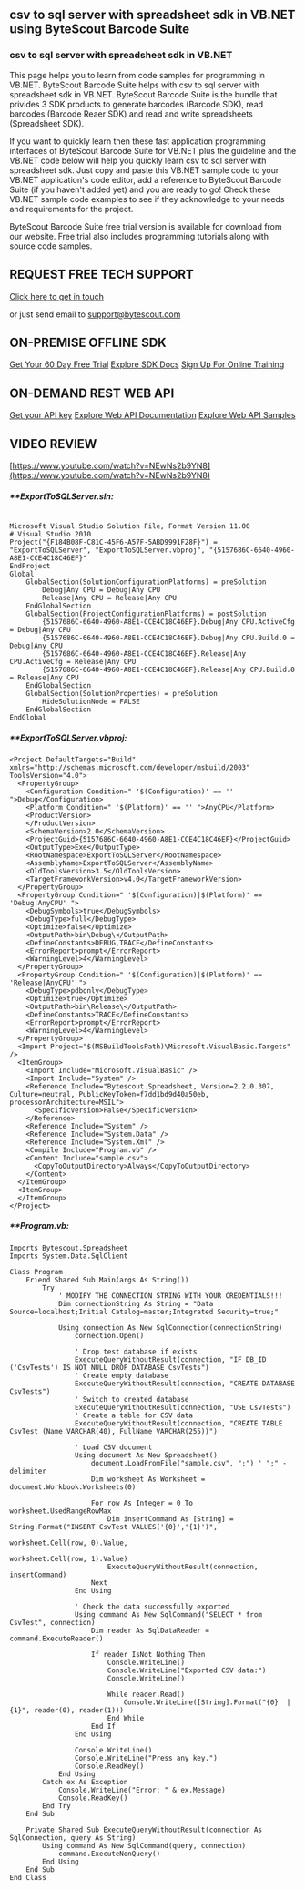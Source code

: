 ## csv to sql server with spreadsheet sdk in VB.NET using ByteScout Barcode Suite

### csv to sql server with spreadsheet sdk in VB.NET

This page helps you to learn from code samples for programming in VB.NET. ByteScout Barcode Suite helps with csv to sql server with spreadsheet sdk in VB.NET. ByteScout Barcode Suite is the bundle that privides 3  SDK products to generate barcodes (Barcode SDK), read barcodes (Barcode Reaer SDK) and read and write spreadsheets (Spreadsheet SDK).

If you want to quickly learn then these fast application programming interfaces of ByteScout Barcode Suite for VB.NET plus the guideline and the VB.NET code below will help you quickly learn csv to sql server with spreadsheet sdk.  Just copy and paste this VB.NET sample code to your VB.NET application's code editor, add a reference to ByteScout Barcode Suite (if you haven't added yet) and you are ready to go! Check these VB.NET sample code examples to see if they acknowledge to your needs and requirements for the project.

ByteScout Barcode Suite free trial version is available for download from our website. Free trial also includes programming tutorials along with source code samples.

## REQUEST FREE TECH SUPPORT

[Click here to get in touch](https://bytescout.zendesk.com/hc/en-us/requests/new?subject=ByteScout%20Barcode%20Suite%20Question)

or just send email to [support@bytescout.com](mailto:support@bytescout.com?subject=ByteScout%20Barcode%20Suite%20Question) 

## ON-PREMISE OFFLINE SDK 

[Get Your 60 Day Free Trial](https://bytescout.com/download/web-installer?utm_source=github-readme)
[Explore SDK Docs](https://bytescout.com/documentation/index.html?utm_source=github-readme)
[Sign Up For Online Training](https://academy.bytescout.com/)


## ON-DEMAND REST WEB API

[Get your API key](https://pdf.co/documentation/api?utm_source=github-readme)
[Explore Web API Documentation](https://pdf.co/documentation/api?utm_source=github-readme)
[Explore Web API Samples](https://github.com/bytescout/ByteScout-SDK-SourceCode/tree/master/PDF.co%20Web%20API)

## VIDEO REVIEW

[https://www.youtube.com/watch?v=NEwNs2b9YN8](https://www.youtube.com/watch?v=NEwNs2b9YN8)




<!-- code block begin -->

##### ****ExportToSQLServer.sln:**
    
```

Microsoft Visual Studio Solution File, Format Version 11.00
# Visual Studio 2010
Project("{F184B08F-C81C-45F6-A57F-5ABD9991F28F}") = "ExportToSQLServer", "ExportToSQLServer.vbproj", "{5157686C-6640-4960-A8E1-CCE4C18C46EF}"
EndProject
Global
	GlobalSection(SolutionConfigurationPlatforms) = preSolution
		Debug|Any CPU = Debug|Any CPU
		Release|Any CPU = Release|Any CPU
	EndGlobalSection
	GlobalSection(ProjectConfigurationPlatforms) = postSolution
		{5157686C-6640-4960-A8E1-CCE4C18C46EF}.Debug|Any CPU.ActiveCfg = Debug|Any CPU
		{5157686C-6640-4960-A8E1-CCE4C18C46EF}.Debug|Any CPU.Build.0 = Debug|Any CPU
		{5157686C-6640-4960-A8E1-CCE4C18C46EF}.Release|Any CPU.ActiveCfg = Release|Any CPU
		{5157686C-6640-4960-A8E1-CCE4C18C46EF}.Release|Any CPU.Build.0 = Release|Any CPU
	EndGlobalSection
	GlobalSection(SolutionProperties) = preSolution
		HideSolutionNode = FALSE
	EndGlobalSection
EndGlobal

```

<!-- code block end -->    

<!-- code block begin -->

##### ****ExportToSQLServer.vbproj:**
    
```
<Project DefaultTargets="Build" xmlns="http://schemas.microsoft.com/developer/msbuild/2003" ToolsVersion="4.0">
  <PropertyGroup>
    <Configuration Condition=" '$(Configuration)' == '' ">Debug</Configuration>
    <Platform Condition=" '$(Platform)' == '' ">AnyCPU</Platform>
    <ProductVersion>
    </ProductVersion>
    <SchemaVersion>2.0</SchemaVersion>
    <ProjectGuid>{5157686C-6640-4960-A8E1-CCE4C18C46EF}</ProjectGuid>
    <OutputType>Exe</OutputType>
    <RootNamespace>ExportToSQLServer</RootNamespace>
    <AssemblyName>ExportToSQLServer</AssemblyName>
    <OldToolsVersion>3.5</OldToolsVersion>
    <TargetFrameworkVersion>v4.0</TargetFrameworkVersion>
  </PropertyGroup>
  <PropertyGroup Condition=" '$(Configuration)|$(Platform)' == 'Debug|AnyCPU' ">
    <DebugSymbols>true</DebugSymbols>
    <DebugType>full</DebugType>
    <Optimize>false</Optimize>
    <OutputPath>bin\Debug\</OutputPath>
    <DefineConstants>DEBUG,TRACE</DefineConstants>
    <ErrorReport>prompt</ErrorReport>
    <WarningLevel>4</WarningLevel>
  </PropertyGroup>
  <PropertyGroup Condition=" '$(Configuration)|$(Platform)' == 'Release|AnyCPU' ">
    <DebugType>pdbonly</DebugType>
    <Optimize>true</Optimize>
    <OutputPath>bin\Release\</OutputPath>
    <DefineConstants>TRACE</DefineConstants>
    <ErrorReport>prompt</ErrorReport>
    <WarningLevel>4</WarningLevel>
  </PropertyGroup>
  <Import Project="$(MSBuildToolsPath)\Microsoft.VisualBasic.Targets" />
  <ItemGroup>
    <Import Include="Microsoft.VisualBasic" />
    <Import Include="System" />
    <Reference Include="Bytescout.Spreadsheet, Version=2.2.0.307, Culture=neutral, PublicKeyToken=f7dd1bd9d40a50eb, processorArchitecture=MSIL">
      <SpecificVersion>False</SpecificVersion>
    </Reference>
    <Reference Include="System" />
    <Reference Include="System.Data" />
    <Reference Include="System.Xml" />
    <Compile Include="Program.vb" />
    <Content Include="sample.csv">
      <CopyToOutputDirectory>Always</CopyToOutputDirectory>
    </Content>
  </ItemGroup>
  <ItemGroup>
  </ItemGroup>
</Project>
```

<!-- code block end -->    

<!-- code block begin -->

##### ****Program.vb:**
    
```
Imports Bytescout.Spreadsheet
Imports System.Data.SqlClient

Class Program
    Friend Shared Sub Main(args As String())
        Try
            ' MODIFY THE CONNECTION STRING WITH YOUR CREDENTIALS!!!
            Dim connectionString As String = "Data Source=localhost;Initial Catalog=master;Integrated Security=true;"

            Using connection As New SqlConnection(connectionString)
                connection.Open()

                ' Drop test database if exists
                ExecuteQueryWithoutResult(connection, "IF DB_ID ('CsvTests') IS NOT NULL DROP DATABASE CsvTests")
                ' Create empty database
                ExecuteQueryWithoutResult(connection, "CREATE DATABASE CsvTests")
                ' Switch to created database
                ExecuteQueryWithoutResult(connection, "USE CsvTests")
                ' Create a table for CSV data
                ExecuteQueryWithoutResult(connection, "CREATE TABLE CsvTest (Name VARCHAR(40), FullName VARCHAR(255))")

                ' Load CSV document
                Using document As New Spreadsheet()
                    document.LoadFromFile("sample.csv", ";") ' ";" - delimiter
                    Dim worksheet As Worksheet = document.Workbook.Worksheets(0)

                    For row As Integer = 0 To worksheet.UsedRangeRowMax
                        Dim insertCommand As [String] = String.Format("INSERT CsvTest VALUES('{0}','{1}')",
                                                                      worksheet.Cell(row, 0).Value,
                                                                      worksheet.Cell(row, 1).Value)
                        ExecuteQueryWithoutResult(connection, insertCommand)
                    Next
                End Using

                ' Check the data successfully exported
                Using command As New SqlCommand("SELECT * from CsvTest", connection)
                    Dim reader As SqlDataReader = command.ExecuteReader()

                    If reader IsNot Nothing Then
                        Console.WriteLine()
                        Console.WriteLine("Exported CSV data:")
                        Console.WriteLine()

                        While reader.Read()
                            Console.WriteLine([String].Format("{0}  |  {1}", reader(0), reader(1)))
                        End While
                    End If
                End Using

                Console.WriteLine()
                Console.WriteLine("Press any key.")
                Console.ReadKey()
            End Using
        Catch ex As Exception
            Console.WriteLine("Error: " & ex.Message)
            Console.ReadKey()
        End Try
    End Sub

    Private Shared Sub ExecuteQueryWithoutResult(connection As SqlConnection, query As String)
        Using command As New SqlCommand(query, connection)
            command.ExecuteNonQuery()
        End Using
    End Sub
End Class

```

<!-- code block end -->